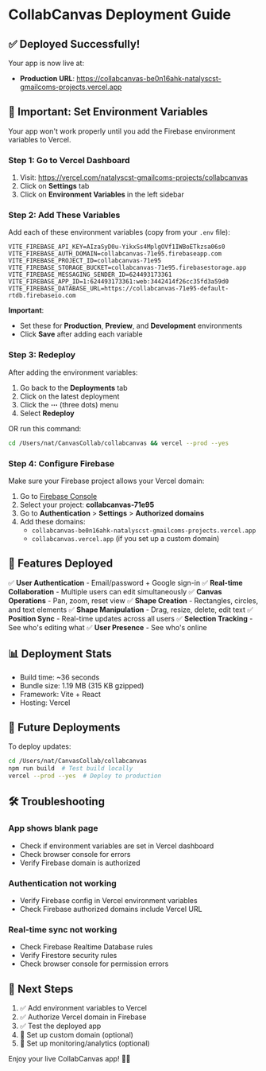 # CollabCanvas Deployment Guide

## ✅ Deployed Successfully!

Your app is now live at:
- **Production URL**: https://collabcanvas-be0n16ahk-natalyscst-gmailcoms-projects.vercel.app

## 🔧 Important: Set Environment Variables

Your app won't work properly until you add the Firebase environment variables to Vercel.

### Step 1: Go to Vercel Dashboard
1. Visit: https://vercel.com/natalyscst-gmailcoms-projects/collabcanvas
2. Click on **Settings** tab
3. Click on **Environment Variables** in the left sidebar

### Step 2: Add These Variables
Add each of these environment variables (copy from your `.env` file):

```
VITE_FIREBASE_API_KEY=AIzaSyD0u-YikxSs4MplgOVf1IWBoETkzsa06s0
VITE_FIREBASE_AUTH_DOMAIN=collabcanvas-71e95.firebaseapp.com
VITE_FIREBASE_PROJECT_ID=collabcanvas-71e95
VITE_FIREBASE_STORAGE_BUCKET=collabcanvas-71e95.firebasestorage.app
VITE_FIREBASE_MESSAGING_SENDER_ID=624493173361
VITE_FIREBASE_APP_ID=1:624493173361:web:3442414f26cc35fd3a59d0
VITE_FIREBASE_DATABASE_URL=https://collabcanvas-71e95-default-rtdb.firebaseio.com
```

**Important**: 
- Set these for **Production**, **Preview**, and **Development** environments
- Click **Save** after adding each variable

### Step 3: Redeploy
After adding the environment variables:
1. Go back to the **Deployments** tab
2. Click on the latest deployment
3. Click the **⋯** (three dots) menu
4. Select **Redeploy**

OR run this command:
```bash
cd /Users/nat/CanvasCollab/collabcanvas && vercel --prod --yes
```

### Step 4: Configure Firebase
Make sure your Firebase project allows your Vercel domain:

1. Go to [Firebase Console](https://console.firebase.google.com/)
2. Select your project: **collabcanvas-71e95**
3. Go to **Authentication** > **Settings** > **Authorized domains**
4. Add these domains:
   - `collabcanvas-be0n16ahk-natalyscst-gmailcoms-projects.vercel.app`
   - `collabcanvas.vercel.app` (if you set up a custom domain)

## 🚀 Features Deployed

✅ **User Authentication** - Email/password + Google sign-in
✅ **Real-time Collaboration** - Multiple users can edit simultaneously
✅ **Canvas Operations** - Pan, zoom, reset view
✅ **Shape Creation** - Rectangles, circles, and text elements
✅ **Shape Manipulation** - Drag, resize, delete, edit text
✅ **Position Sync** - Real-time updates across all users
✅ **Selection Tracking** - See who's editing what
✅ **User Presence** - See who's online

## 📊 Deployment Stats

- Build time: ~36 seconds
- Bundle size: 1.19 MB (315 KB gzipped)
- Framework: Vite + React
- Hosting: Vercel

## 🔄 Future Deployments

To deploy updates:
```bash
cd /Users/nat/CanvasCollab/collabcanvas
npm run build  # Test build locally
vercel --prod --yes  # Deploy to production
```

## 🛠️ Troubleshooting

### App shows blank page
- Check if environment variables are set in Vercel dashboard
- Check browser console for errors
- Verify Firebase domain is authorized

### Authentication not working
- Verify Firebase config in Vercel environment variables
- Check Firebase authorized domains include Vercel URL

### Real-time sync not working
- Check Firebase Realtime Database rules
- Verify Firestore security rules
- Check browser console for permission errors

## 📝 Next Steps

1. ✅ Add environment variables to Vercel
2. ✅ Authorize Vercel domain in Firebase
3. ✅ Test the deployed app
4. 🔄 Set up custom domain (optional)
5. 🔄 Set up monitoring/analytics (optional)

Enjoy your live CollabCanvas app! 🎨✨

